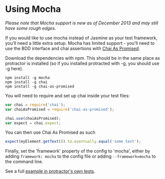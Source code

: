 Using Mocha
===========

_Please note that Mocha support is new as of December 2013 and may still have some rough edges._

If you would like to use mocha instead of Jasmine as your test framework, you'll need a little extra setup. Mocha has limited support - you'll need to use the BDD interface and chai assertions with [Chai As Promised](http://chaijs.com/plugins/chai-as-promised).

Download the dependencies with npm. This should be in the same place as protractor is installed (so if you installed protracted with -g, you should use -g here).

    npm install -g mocha
    npm install -g chai
    npm install -g chai-as-promised

You will need to require and set up chai inside your test files:

```javascript
var chai = require('chai');
var chaiAsPromised = require('chai-as-promised');

chai.use(chaiAsPromised);
var expect = chai.expect;
```

You can then use Chai As Promised as such

```javascript
expect(myElement.getText()).to.eventually.equal('some text');
```

Finally, set the 'framework' property of the config to 'mocha', either by adding `framework: mocha` to the config file or adding `--framework=mocha` to the command line.

See a full [example in protractor's own tests](https://github.com/angular/protractor/tree/master/spec/mocha).

